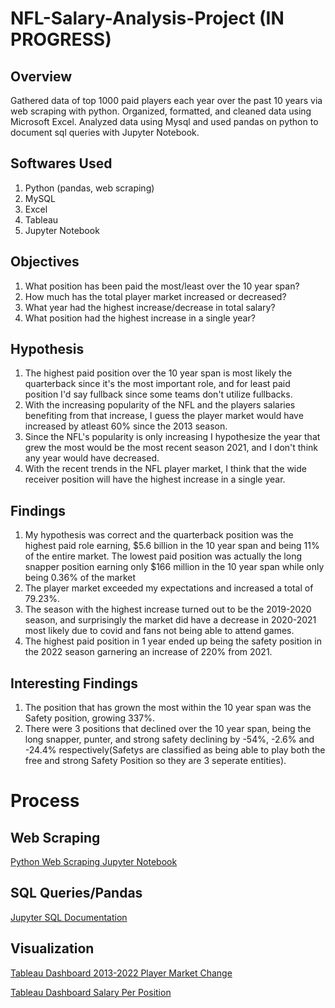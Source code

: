 # NFL-Salary-Analysis-Project (IN PROGRESS)

## Overview
Gathered data of top 1000 paid players each year over the past 10 years via web scraping with python. Organized, formatted, and cleaned data using Microsoft Excel. Analyzed data using Mysql and used pandas on python to document sql queries with Jupyter Notebook.

## Softwares Used
1. Python (pandas, web scraping) 
2. MySQL 
3. Excel 
4. Tableau 
5. Jupyter Notebook

## Objectives
1. What position has been paid the most/least over the 10 year span? 
2. How much has the total player market increased or decreased? 
3. What year had the highest increase/decrease in total salary? 
4. What position had the highest increase in a single year?

## Hypothesis
1. The highest paid position over the 10 year span is most likely the quarterback since it's the most important role, and for least paid position I'd say fullback since some teams don't utilize fullbacks. 
2. With the increasing popularity of the NFL and the players salaries benefiting from that increase, I guess the player market would have increased by atleast 60% since the 2013 season. 
3. Since the NFL's popularity is only increasing I hypothesize the year that grew the most would be the most recent season 2021, and I don't think any year would have decreased. 
4. With the recent trends in the NFL player market, I think that the wide receiver position will have the highest increase in a single year.


## Findings
1. My hypothesis was correct and the quarterback position was the highest paid role earning, $5.6 billion in the 10 year span and being 11% of the entire market. The lowest paid position was actually the long snapper position earning only $166 million in the 10 year span while only being 0.36% of the market
2. The player market exceeded my expectations and increased a total of 79.23%. 
3. The season with the highest increase turned out to be the 2019-2020 season, and surprisingly the market did have a decrease in 2020-2021 most likely due to covid and fans not being able to attend games. 
4. The highest paid position in 1 year ended up being the safety position in the 2022 season garnering an increase of 220% from 2021.

## Interesting Findings
1. The position that has grown the most within the 10 year span was the Safety position, growing 337%. 
2. There were 3 positions that declined over the 10 year span, being the long snapper, punter, and strong safety declining by -54%, -2.6% and -24.4% respectively(Safetys are classified as being able to play both the free and strong Safety Position so they are 3 seperate entities).


# Process
## Web Scraping
[Python Web Scraping Jupyter Notebook](https://github.com/jay28son/NFL-Salary-Analysis-Project/blob/main/NFL%20Salary%20Project/Jupyter%20Documentation/Jupyter%20Notebook%202013%20Data%20.ipynb)

## SQL Queries/Pandas
[Jupyter SQL Documentation](https://github.com/jay28son/NFL-Salary-Analysis-Project/blob/main/NFL%20Salary%20Project/Jupyter%20Notebook%20SQL.ipynb)

## Visualization
[Tableau Dashboard 2013-2022 Player Market Change](https://public.tableau.com/app/profile/jayson1569/viz/NFLSalaryAnalysis-2013-2022TotalDashboard/2013-2022Dashboard)

[Tableau Dashboard Salary Per Position](https://public.tableau.com/app/profile/jayson1569/viz/NFLSalaryAnalysis-2013-2022TotalDashboard/2013-2022Dashboard)

